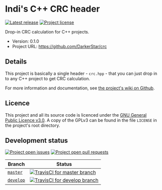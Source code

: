 # Indi's C++ CRC header

[![Latest release][shield-github-release]][release-latest]
[![Project license][shield-github-licence]](#licence)

Drop-in CRC calculation for C++ projects.

* Version: 0.1.0
* Project URL: https://github.com/DarkerStar/crc

## Details

This project is basically a single header - `crc.hpp` - that you can
just drop in to any C++ project to get CRC calculation.

For more information and documentation, see
[the project's wiki on Github][wiki].

## Licence

This project and all its source code is licenced under the 
[GNU General Public Licence v3.0][GPLv3].
A copy of the GPLv3 can be found in the file `LICENSE` in the project's
root directory.

## Development status

[![Project open issues][shield-github-issues]][issues]
[![Project open pull requests][shield-github-prs]][prs]

Branch              | Status
--------------------|--------
[`master`][br-mas]  | [![TravisCI for `master` branch][tcis-mas]][tcisbr-mas]
[`develop`][br-dev] | [![TravisCI for `develop` branch][tcis-dev]][tcisbr-dev]

[wiki]: https://github.com/DarkerStar/crc/wiki
[GPLv3]: https://www.gnu.org/licenses/gpl.html
[release-latest]: https://github.com/DarkerStar/crc/releases/latest
[licence]: https://github.com/DarkerStar/crc#license
[issues]: https://github.com/DarkerStar/crc/issues
[prs]: https://github.com/DarkerStar/crc/pulls
[br-mas]: https://github.com/DarkerStar/crc
[br-dev]: https://github.com/DarkerStar/crc/tree/develop

[shield-github-release]: https://img.shields.io/github/release/DarkerStar/crc.svg
[shield-github-licence]: https://img.shields.io/github/license/DarkerStar/crc.svg
[shield-github-issues]: https://img.shields.io/github/issues/DarkerStar/crc.svg
[shield-github-prs]: https://img.shields.io/github/issues-pr/DarkerStar/crc.svg
[tcis-mas]: https://travis-ci.org/DarkerStar/crc.svg?branch=master
[tcis-dev]: https://travis-ci.org/DarkerStar/crc.svg?branch=develop
[tcisbr-mas]: https://travis-ci.org/DarkerStar/crc
[tcisbr-dev]: https://travis-ci.org/DarkerStar/crc/tree/develop
